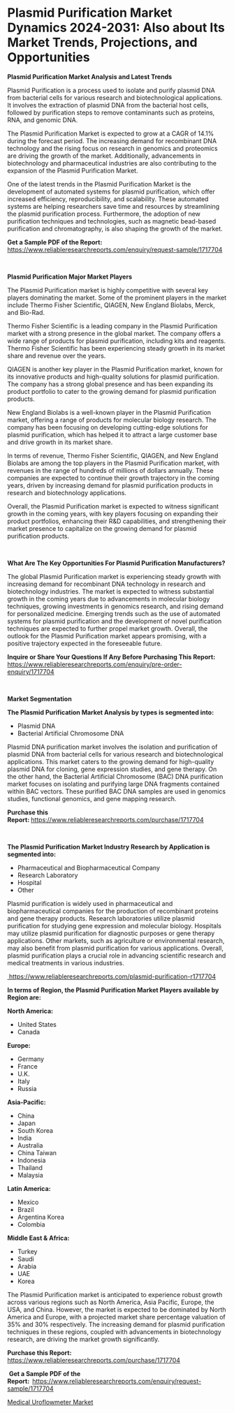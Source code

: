 <p><h1>Plasmid Purification Market Dynamics 2024-2031: Also about Its Market Trends, Projections, and Opportunities</h1></p><p><strong>Plasmid Purification Market Analysis and Latest Trends</strong></p>
<p><p>Plasmid Purification is a process used to isolate and purify plasmid DNA from bacterial cells for various research and biotechnological applications. It involves the extraction of plasmid DNA from the bacterial host cells, followed by purification steps to remove contaminants such as proteins, RNA, and genomic DNA.</p><p>The Plasmid Purification Market is expected to grow at a CAGR of 14.1% during the forecast period. The increasing demand for recombinant DNA technology and the rising focus on research in genomics and proteomics are driving the growth of the market. Additionally, advancements in biotechnology and pharmaceutical industries are also contributing to the expansion of the Plasmid Purification Market.</p><p>One of the latest trends in the Plasmid Purification Market is the development of automated systems for plasmid purification, which offer increased efficiency, reproducibility, and scalability. These automated systems are helping researchers save time and resources by streamlining the plasmid purification process. Furthermore, the adoption of new purification techniques and technologies, such as magnetic bead-based purification and chromatography, is also shaping the growth of the market.</p></p>
<p><strong>Get a Sample PDF of the Report:&nbsp;</strong> <a href="https://www.reliableresearchreports.com/enquiry/request-sample/1717704">https://www.reliableresearchreports.com/enquiry/request-sample/1717704</a></p>
<p>&nbsp;</p>
<p><strong>Plasmid Purification Major Market Players</strong></p>
<p><p>The Plasmid Purification market is highly competitive with several key players dominating the market. Some of the prominent players in the market include Thermo Fisher Scientific, QIAGEN, New England Biolabs, Merck, and Bio-Rad.</p><p>Thermo Fisher Scientific is a leading company in the Plasmid Purification market with a strong presence in the global market. The company offers a wide range of products for plasmid purification, including kits and reagents. Thermo Fisher Scientific has been experiencing steady growth in its market share and revenue over the years.</p><p>QIAGEN is another key player in the Plasmid Purification market, known for its innovative products and high-quality solutions for plasmid purification. The company has a strong global presence and has been expanding its product portfolio to cater to the growing demand for plasmid purification products.</p><p>New England Biolabs is a well-known player in the Plasmid Purification market, offering a range of products for molecular biology research. The company has been focusing on developing cutting-edge solutions for plasmid purification, which has helped it to attract a large customer base and drive growth in its market share.</p><p>In terms of revenue, Thermo Fisher Scientific, QIAGEN, and New England Biolabs are among the top players in the Plasmid Purification market, with revenues in the range of hundreds of millions of dollars annually. These companies are expected to continue their growth trajectory in the coming years, driven by increasing demand for plasmid purification products in research and biotechnology applications.</p><p>Overall, the Plasmid Purification market is expected to witness significant growth in the coming years, with key players focusing on expanding their product portfolios, enhancing their R&D capabilities, and strengthening their market presence to capitalize on the growing demand for plasmid purification products.</p></p>
<p>&nbsp;</p>
<p><strong>What Are The Key Opportunities For Plasmid Purification Manufacturers?</strong></p>
<p><p>The global Plasmid Purification market is experiencing steady growth with increasing demand for recombinant DNA technology in research and biotechnology industries. The market is expected to witness substantial growth in the coming years due to advancements in molecular biology techniques, growing investments in genomics research, and rising demand for personalized medicine. Emerging trends such as the use of automated systems for plasmid purification and the development of novel purification techniques are expected to further propel market growth. Overall, the outlook for the Plasmid Purification market appears promising, with a positive trajectory expected in the foreseeable future.</p></p>
<p><strong>Inquire or Share Your Questions If Any Before Purchasing This Report:</strong> <a href="https://www.reliableresearchreports.com/enquiry/pre-order-enquiry/1717704">https://www.reliableresearchreports.com/enquiry/pre-order-enquiry/1717704</a></p>
<p>&nbsp;</p>
<p><strong>Market Segmentation</strong></p>
<p><strong>The Plasmid Purification Market Analysis by types is segmented into:</strong></p>
<p><ul><li>Plasmid DNA</li><li>Bacterial Artificial Chromosome DNA</li></ul></p>
<p><p>Plasmid DNA purification market involves the isolation and purification of plasmid DNA from bacterial cells for various research and biotechnological applications. This market caters to the growing demand for high-quality plasmid DNA for cloning, gene expression studies, and gene therapy. On the other hand, the Bacterial Artificial Chromosome (BAC) DNA purification market focuses on isolating and purifying large DNA fragments contained within BAC vectors. These purified BAC DNA samples are used in genomics studies, functional genomics, and gene mapping research.</p></p>
<p><strong>Purchase this Report:&nbsp;</strong><a href="https://www.reliableresearchreports.com/purchase/1717704">https://www.reliableresearchreports.com/purchase/1717704</a></p>
<p>&nbsp;</p>
<p><strong>The Plasmid Purification Market Industry Research by Application is segmented into:</strong></p>
<p><ul><li>Pharmaceutical and Biopharmaceutical Company</li><li>Research Laboratory</li><li>Hospital</li><li>Other</li></ul></p>
<p><p>Plasmid purification is widely used in pharmaceutical and biopharmaceutical companies for the production of recombinant proteins and gene therapy products. Research laboratories utilize plasmid purification for studying gene expression and molecular biology. Hospitals may utilize plasmid purification for diagnostic purposes or gene therapy applications. Other markets, such as agriculture or environmental research, may also benefit from plasmid purification for various applications. Overall, plasmid purification plays a crucial role in advancing scientific research and medical treatments in various industries.</p></p>
<p><a href="https://www.reliableresearchreports.com/plasmid-purification-r1717704">&nbsp;https://www.reliableresearchreports.com/plasmid-purification-r1717704</a></p>
<p><strong>In terms of Region, the Plasmid Purification Market Players available by Region are:</strong></p>
<p>
    <p> <strong> North America: </strong>
        <ul>
            <li>United States</li>
            <li>Canada</li>
        </ul>
        </p> 
    <p> <strong> Europe: </strong>
        <ul>
            <li>Germany</li>
            <li>France</li>
            <li>U.K.</li>
            <li>Italy</li>
            <li>Russia</li>
        </ul>
        </p> 
    <p> <strong> Asia-Pacific: </strong>
        <ul>
            <li>China</li>
            <li>Japan</li>
            <li>South Korea</li>
            <li>India</li>
            <li>Australia</li>
            <li>China Taiwan</li>
            <li>Indonesia</li>
            <li>Thailand</li>
            <li>Malaysia</li>
        </ul>
        </p> 
    <p> <strong> Latin America: </strong>
        <ul>
            <li>Mexico</li>
            <li>Brazil</li>
            <li>Argentina Korea</li>
            <li>Colombia</li>
        </ul>
        </p> 
    <p> <strong> Middle East & Africa: </strong>
        <ul>
            <li>Turkey</li>
            <li>Saudi</li>
            <li>Arabia</li>
            <li>UAE</li>
            <li>Korea</li>
        </ul>
    </p>
    </p>
<p><p>The Plasmid Purification market is anticipated to experience robust growth across various regions such as North America, Asia Pacific, Europe, the USA, and China. However, the market is expected to be dominated by North America and Europe, with a projected market share percentage valuation of 35% and 30% respectively. The increasing demand for plasmid purification techniques in these regions, coupled with advancements in biotechnology research, are driving the market growth significantly.</p></p>
<p><strong>Purchase this Report: </strong><a href="https://www.reliableresearchreports.com/purchase/1717704">https://www.reliableresearchreports.com/purchase/1717704</a></p>
<p>&nbsp;<strong>Get a Sample PDF of the Report:&nbsp;&nbsp;</strong><a href="https://www.reliableresearchreports.com/enquiry/request-sample/1717704">https://www.reliableresearchreports.com/enquiry/request-sample/1717704</a></p>
<p><strong></strong></p>
<p><p><a href="https://view.publitas.com/reportprime-1/medical-uroflowmeter-market-competitive-analysis-market-trends-and-forecast-to-2031/">Medical Uroflowmeter Market</a></p></p>